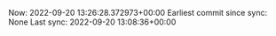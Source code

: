 Now: 2022-09-20 13:26:28.372973+00:00 Earliest commit since sync: None Last sync: 2022-09-20 13:08:36+00:00
